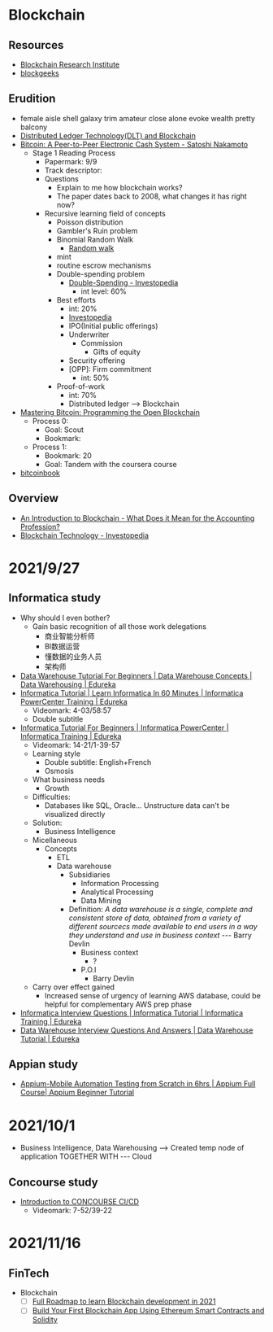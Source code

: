 # Blockchain
## Resources
- [Blockchain Research Institute](https://www.blockchainresearchinstitute.org/)
- [blockgeeks](https://blockgeeks.com/guides/what-is-blockchain-technology/)
## Erudition
- female aisle shell galaxy trim amateur close alone evoke wealth pretty balcony
- [Distributed Ledger Technology(DLT) and Blockchain](https://openknowledge.worldbank.org/bitstream/handle/10986/29053/WP-PUBLIC-Distributed-Ledger-Technology-and-Blockchain-Fintech-Notes.pdf?sequence=5)
- [Bitcoin: A Peer-to-Peer Electronic Cash System - Satoshi Nakamoto](https://bitcoin.org/bitcoin.pdf)
  - Stage 1 Reading Process
    - Papermark: 9/9
    - Track descriptor:
    - Questions
      - Explain to me how blockchain works?
      - The paper dates back to 2008, what changes it has right now?
    - Recursive learning field of concepts
      - Poisson distribution
      - Gambler's Ruin problem
      - Binomial Random Walk
        - [Random walk](https://en.wikipedia.org/wiki/Random_walk)
      - mint
      - routine escrow mechanisms
      - Double-spending problem
        - [Double-Spending - Investopedia](https://www.investopedia.com/terms/d/doublespending.asp)
          - int level: 60%
      - Best efforts
        - int: 20%
        - [Investopedia](https://www.investopedia.com/terms/b/bestefforts.asp)
        - IPO(Initial public offerings)
        - Underwriter
          - Commission
            - Gifts of equity
        - Security offering
        - \[OPP\]: Firm commitment
          - int: 50%
      - Proof-of-work
        - int: 70%
        - Distributed ledger --> Blockchain
- [Mastering Bitcoin: Programming the Open Blockchain](https://unglueit-files.s3.amazonaws.com/ebf/05db7df4f31840f0a873d6ea14dcc28d.pdf)
  - Process 0:
    - Goal: Scout
    - Bookmark: 
  - Process 1:
    - Bookmark: 20
    - Goal: Tandem with the coursera course
- [bitcoinbook](https://github.com/bitcoinbook/bitcoinbook)
## Overview
- [An Introduction to Blockchain - What Does it Mean for the Accounting Profession?](https://www.cpajournal.com/2021/08/18/an-introduction-to-blockchain/)
- [Blockchain Technology - Investopedia](https://www.investopedia.com/blockchain-technology-4689758)
# 2021/9/27
## Informatica study
- Why should I even bother?
  - Gain basic recognition of all those work delegations
    - 商业智能分析师
    - BI数据运营
    - 懂数据的业务人员
    - 架构师
- [Data Warehouse Tutorial For Beginners | Data Warehouse Concepts | Data Warehousing | Edureka](https://www.youtube.com/watch?v=J326LIUrZM8)
- [Informatica Tutorial | Learn Informatica In 60 Minutes | Informatica PowerCenter Training | Edureka](https://www.youtube.com/watch?v=3scD3llibJA)
  - Videomark: 4-03/58:57
  - Double subtitle
- [Informatica Tutorial For Beginners | Informatica PowerCenter | Informatica Training | Edureka](https://www.youtube.com/watch?v=u6oLXidGoqs)
  - Videomark: 14-21/1-39-57
  - Learning style
    - Double subtitle: English+French
    - Osmosis
  - What business needs
    - Growth
  - Difficulties:
    - Databases like SQL, Oracle... Unstructure data can't be visualized directly
  - Solution:
    - Business Intelligence
  - Micellaneous
    - Concepts
      - ETL
      - Data warehouse
        - Subsidiaries
          - Information Processing
          - Analytical Processing
          - Data Mining
        - Definition: *A data warehouse is a single, complete and consistent store of data, obtained from a variety of different sourcecs made available to end users in a way they understand and use in business context* --- Barry Devlin
          - Business context
            - ?
          - P.O.I
            - Barry Devlin
  - Carry over effect gained
    - Increased sense of urgency of learning AWS database, could be helpful for complementary AWS prep phase
- [Informatica Interview Questions | Informatica Tutorial | Informatica Training | Edureka](https://www.youtube.com/watch?v=GYY7ns8oVhI)
- [Data Warehouse Interview Questions And Answers | Data Warehouse Tutorial | Edureka](https://www.youtube.com/watch?v=9gOw3joU4a8)
## Appian study
- [Appium-Mobile Automation Testing from Scratch in 6hrs | Appium Full Course| Appium Beginner Tutorial](https://www.youtube.com/watch?v=p7CGvFivrts)


# 2021/10/1
- Business Intelligence, Data Warehousing --> Created temp node of application TOGETHER WITH --- Cloud
## Concourse study
- [Introduction to CONCOURSE CI/CD](https://www.youtube.com/watch?v=JYtJdY_OVLw)
  - Videomark: 7-52/39-22


# 2021/11/16
## FinTech
- Blockchain
  - [ ] [Full Roadmap to learn Blockchain development in 2021](https://www.youtube.com/watch?v=ci_AIMCF-HA)
  - [ ] [Build Your First Blockchain App Using Ethereum Smart Contracts and Solidity](https://www.youtube.com/watch?v=coQ5dg8wM2o)